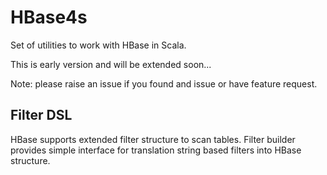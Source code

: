 # HBase4s

Set of utilities to work with HBase in Scala.

This is early version and will be extended soon...

Note: please raise an issue if you found and issue or have feature request.

## Filter DSL

HBase supports extended filter structure to scan tables.
Filter builder provides simple interface for translation string based filters into HBase structure.
